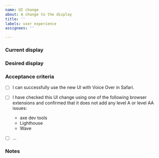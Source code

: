 ```yaml
---
name: UI change
about: A change to the display
title: ''
labels: user experience
assignees: ''

---
```


### Current display


### Desired display

### Acceptance criteria

- [ ] I can successfully use the new UI with Voice Over in Safari.
- [ ] I have checked this UI change using one of the following browser extensions and confirmed that it does not add any level A or level AA issues:
    * axe dev tools
    * Lighthouse
    * Wave
- [ ] ...


### Notes
